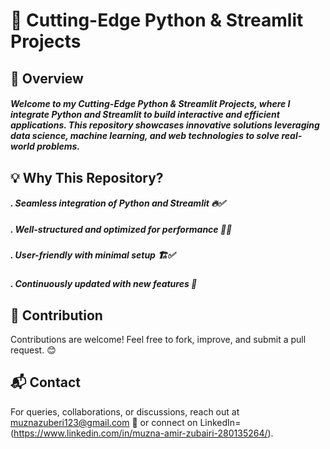 # 🚀 Cutting-Edge Python & Streamlit Projects
## 📌 Overview
##### Welcome to my Cutting-Edge Python & Streamlit Projects, where I integrate Python and Streamlit to build interactive and efficient applications. This repository showcases innovative solutions leveraging data science, machine learning, and web technologies to solve real-world problems.

## 💡 Why This Repository?
##### . Seamless integration of Python and Streamlit 🔥✅
##### . Well-structured and optimized for performance 📂✅
##### . User-friendly with minimal setup 🏗️✅ 
##### . Continuously updated with new features 🚀

## 🤝 Contribution

Contributions are welcome! Feel free to fork, improve, and submit a pull request. 😊

## 📬 Contact
For queries, collaborations, or discussions, reach out at muznazuberi123@gmail.com 📩 or connect on LinkedIn=(https://www.linkedin.com/in/muzna-amir-zubairi-280135264/).
